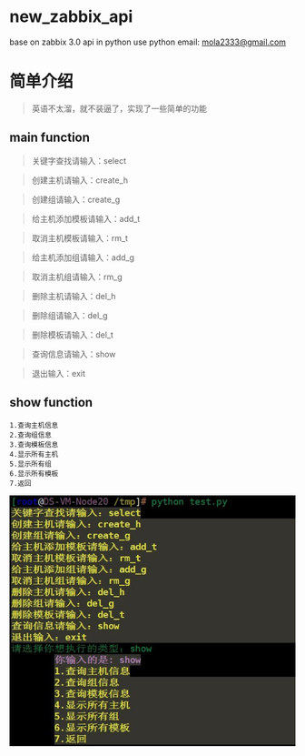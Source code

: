 # new_zabbix_api
base on zabbix 3.0 api in python
use python
email: mola2333@gmail.com
# 简单介绍
> 英语不太溜，就不装逼了，实现了一些简单的功能

## main function

 > 关键字查找请输入：select

 > 创建主机请输入：create_h

 > 创建组请输入：create_g

 > 给主机添加模板请输入：add_t

 > 取消主机模板请输入：rm_t

 > 给主机添加组请输入：add_g

 > 取消主机组请输入：rm_g

 > 删除主机请输入：del_h

 > 删除组请输入：del_g

 > 删除模板请输入：del_t

 > 查询信息请输入：show

 > 退出输入：exit

## show function
	1.查询主机信息
 	2.查询组信息
 	3.查询模板信息
 	4.显示所有主机
 	5.显示所有组
 	6.显示所有模板
 	7.返回

 ![images](https://github.com/wuhfen/new_zabbix_api/raw/master/images/images.jpg)
